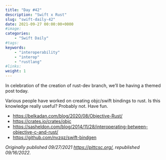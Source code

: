 ```yaml
---
title: "Day #42"
description: "Swift x Rust"
slug: "swift-daily-42"
date: 2021-09-27 00:00:00+0000
#image:
categories:
    - "Swift Daily"
#tags:
keywords:
    - "interoperability"
    - "interop"
    - "rustlang"
#links:
weight: 1
---
```


In celebration of the creation of rust-dev branch, we’ll be having a themed post today.

Various people have worked on creating objc/swift bindings to rust. Is this knowledge really useful? Probably not. Have fun.

- https://belkadan.com/blog/2020/08/Objective-Rust/ 
- https://crates.io/crates/objc 
- https://sasheldon.com/blog/2014/11/28/interoperating-between-objective-c-and-rust/ 
- https://github.com/nvzqz/swift-bindgen

*Originally published 09/27/2021 https://pittcsc.org/, republished 09/16/2022.*
